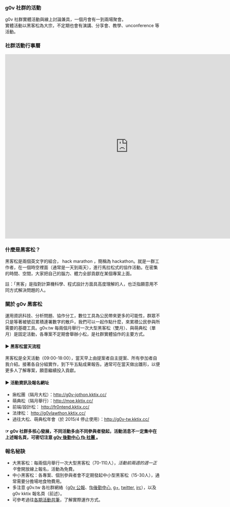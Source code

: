 ### g0v 社群的活動
g0v 社群實體活動與線上討論兼具，一個月會有一到兩場聚會。<br>
實體活動以黑客松為大宗，不定期也會有演講、分享會、教學、unconference 等活動。

### 社群活動行事曆
<iframe src="https://www.google.com/calendar/embed?src=cpcf6iv5pt9l6gl2ue3svo63e8%40group.calendar.google.com&ctz=Asia/Taipei" style="border: 0" width="800" height="600" frameborder="0" scrolling="no"></iframe>


### 什麼是黑客松？
黑客松是兩個英文字的組合， hack marathon ，簡稱為 hackathon。就是一群工作者，在一個時空裡面（通常是一天到兩天），進行馬拉松式的協作活動。在密集的時間、空間，大家把自己的腦力、體力全部貢獻在某個專案上面。

註：「黑客」是指對計算機科學、程式設計方面具高度理解的人，也泛指願意用不同方式解決問題的人。

### 關於 g0v 黑客松
運用資訊科技、分析問題、協作分工，數位工具為公民帶來更多的可能性，群眾不只是等著被號召累積連署數字的散戶，我們可以一起作點什麼，來累積公民參與所需要的基礎工具。g0v.tw 每兩個月舉行一次大型黑客松（雙月）、與萌典松（單月）是固定活動，各專案不定期會舉辦小松，是社群實體協作的主要方式。

#### ▶ 黑客松當天流程

黑客松是全天活動（09:00-18:00），當天早上由提案者自主提案、所有參加者自我介紹。接著各自分組實作，到下午五點成果報告。通常可在當天做出雛形，以便更多人了解專案，願意繼續投入貢獻。

#### ▶ 活動資訊及報名網址

* 揪松團（隔月大松）：http://g0v-jothon.kktix.cc/
* 萌典松（隔月舉行）：http://moe.kktix.cc/
* 前端/設計松： http://fr0ntend.kktix.cc/
* 法律松： http://g0vlawthon.kktix.cc/
* 過往大松、萌典松年會（於 2015/4 停止使用）：http://g0v-tw.kktix.cc/

#### ☞ g0v 社群多核心發展，不同活動多由不同參與者發起，活動消息不一定集中在上述報名頁，可密切注意 [g0v 後勤中心 fb 社團 ](https://www.facebook.com/groups/g0v.general/)。


### 報名秘訣

* 大黑客松：每兩個月舉行一次大型黑客松（70-110人），*活動前兩週的週一正午*會開放線上報名，活動為免費。
* 中小黑客松：各專案、個別參與者會不定期發起中小型黑客松（15-30人），通常需要分擔場地食物費用。
* 多注意 g0v.tw 各社群網絡（[g0v 公報](http://g0v.tw/zh-TW/communique.html)、[fb後勤中心](https://www.facebook.com/groups/g0v.general/), [g+](https://plus.google.com/+g0vTW/posts), [twitter](https://twitter.com/g0vtw), [irc](http://hack.g0v.tw/irc)），以及 g0v kktix 報名頁（前述）。
* 可參考過往[各期活動共筆](http://hack.g0v.tw)，了解實際運作方式。


